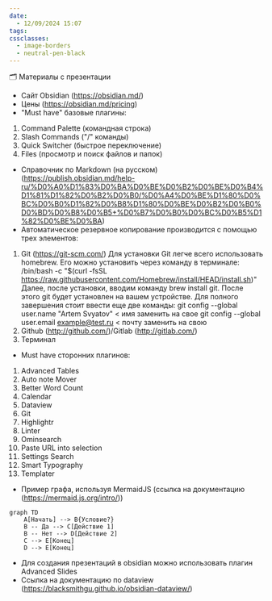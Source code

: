 ```yaml
---
date:
  - 12/09/2024 15:07
tags: 
cssclasses:
  - image-borders
  - neutral-pen-black
---
```

🗂 Материалы с презентации
- Сайт Obsidian (https://obsidian.md/)
- Цены (https://obsidian.md/pricing)
- "Must have" базовые плагины:
1. Command Palette (командная строка)
2. Slash Commands ("/" команды)
3. Quick Switcher (быстрое переключение)
4. Files (просмотр и поиск файлов и папок)
- Справочник по Markdown (на русском) (https://publish.obsidian.md/help-ru/%D0%A0%D1%83%D0%BA%D0%BE%D0%B2%D0%BE%D0%B4%D1%81%D1%82%D0%B2%D0%B0/%D0%A4%D0%BE%D1%80%D0%BC%D0%B0%D1%82%D0%B8%D1%80%D0%BE%D0%B2%D0%B0%D0%BD%D0%B8%D0%B5+%D0%B7%D0%B0%D0%BC%D0%B5%D1%82%D0%BE%D0%BA)
- Автоматическое резервное копирование производится с помощью трех элементов:
1. Git (https://git-scm.com/)
Для установки Git легче всего использовать homebrew. Его можно установить через команду в терминале:
/bin/bash -c "$(curl -fsSL https://raw.githubusercontent.com/Homebrew/install/HEAD/install.sh)"
Далее, после установки, вводим команду brew install git. После этого git будет установлен на вашем устройстве.
Для полного завершения стоит ввести еще две команды:
git config --global user.name "Artem Svyatov" < имя заменить на свое
git config --global user.email example@test.ru < почту заменить на свою
2. Github (http://github.com/)/Gitlab (http://gitlab.com/)
3. Терминал
- Must have сторонних плагинов:
1. Advanced Tables
2. Auto note Mover
3. Better Word Count
4. Calendar
5. Dataview
6. Git
7. Highlightr
8. Linter
9. Ominsearch
10. Paste URL into selection
11. Settings Search
12. Smart Typography
13. Templater
- Пример графа, используя MermaidJS (ссылка на документацию (https://mermaid.js.org/intro/))
```mermaid
graph TD
    A[Начать] --> B{Условие?}
    B -- Да --> C[Действие 1]
    B -- Нет --> D[Действие 2]
    C --> E[Конец]
    D --> E[Конец]
```
- Для создания презентаций в obsidian можно использовать плагин Advanced Slides
- Ссылка на документацию по dataview (https://blacksmithgu.github.io/obsidian-dataview/)
